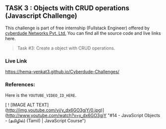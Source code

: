## TASK 3 : Objects with CRUD operations (Javascript Challenge)

This challenge is part of free internship (Fullstack Engineer) offered by [cyberdude Networks Pvt. Ltd.](https://cyberdudenetworks.com) You can find all the source code and live links here.

> Task #3: Create a object with CRUD operations.

### Live Link

https://hema-venkat3.github.io/Cyberdude-Challenges/

### References:

Here is the `YOUTUBE_VIDEO_ID_HERE`.

[ ! [IMAGE ALT TEXT]<br>
(http://img.youtube.com/vi/y_dx6GO3gjY/0.jpg)]<br>
(http://www.youtube.com/watch?v=y_dx6GO3gjY "#14 - JavaScript Objects - (தமிழில்) (Tamil) | JavaScript Course")

